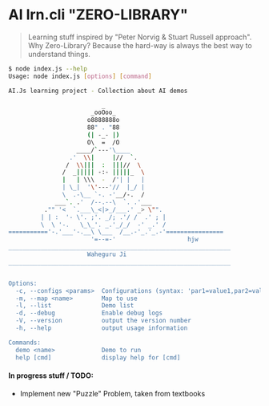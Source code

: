 # AI lrn.cli "ZERO-LIBRARY"
> Learning stuff inspired by "Peter Norvig & Stuart Russell approach".
> Why Zero-Library? Because the hard-way is always the best way to understand things.


```bash
$ node index.js --help
Usage: node index.js [options] [command]

AI.Js learning project - Collection about AI demos

                          _
                       _ooOoo_
                      o8888888o
                      88" . "88
                      (| -_- |)
                      O\  =  /O
                   ____/`---'\____
                 .'  \\|     |//  `.
                /  \\|||  :  |||//  \
               /  _||||| -:- |||||_  \
               |   | \\\  -  /'| |   |
               | \_|  '\'---'//  |_/ |
               \  .-\__ `-. -'__/-.  /
             ___`. .'  /--.--\  `. .'___
          ."" '<  `.___\_<|>_/___.' _> \"".
         | | :  '- \'. ;'. _/; .'/ /  .' ; |
         \  \ '-.   \_\_'. _.'_/_/  -' _.' /
==========='-.'___'-.__\ \___  /__.-'_.'_.-'================
                       '=--=-'                    hjw
______________________________________________________________
                      Waheguru Ji
______________________________________________________________


Options:
  -c, --configs <params>  Configurations (syntax: 'par1=value1,par2=value2...')
  -m, --map <name>        Map to use
  -l, --list              Demo list
  -d, --debug             Enable debug logs
  -V, --version           output the version number
  -h, --help              output usage information

Commands:
  demo <name>             Demo to run
  help [cmd]              display help for [cmd]
```

#### In progress stuff / TODO:
- Implement new "Puzzle" Problem, taken from textbooks
